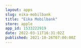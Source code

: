 ```yaml
---
layout: apps
slug: eika-mobilbank
title: "Eika Mobilbank"
store: apple
app_id: 1533222919
date: 2022-03-11T16:31:02Z
published: 2021-10-26T07:00:00Z
---
```


